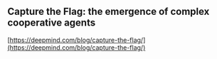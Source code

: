 ## Capture the Flag: the emergence of complex cooperative agents
  
  [https://deepmind.com/blog/capture-the-flag/](https://deepmind.com/blog/capture-the-flag/)